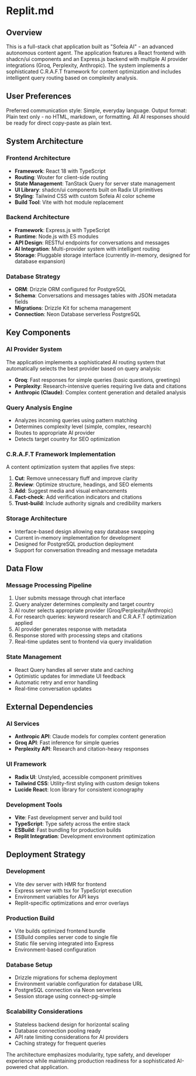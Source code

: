 # Replit.md

## Overview

This is a full-stack chat application built as "Sofeia AI" - an advanced autonomous content agent. The application features a React frontend with shadcn/ui components and an Express.js backend with multiple AI provider integrations (Groq, Perplexity, Anthropic). The system implements a sophisticated C.R.A.F.T framework for content optimization and includes intelligent query routing based on complexity analysis.

## User Preferences

Preferred communication style: Simple, everyday language.
Output format: Plain text only - no HTML, markdown, or formatting. All AI responses should be ready for direct copy-paste as plain text.

## System Architecture

### Frontend Architecture
- **Framework**: React 18 with TypeScript
- **Routing**: Wouter for client-side routing
- **State Management**: TanStack Query for server state management
- **UI Library**: shadcn/ui components built on Radix UI primitives
- **Styling**: Tailwind CSS with custom Sofeia AI color scheme
- **Build Tool**: Vite with hot module replacement

### Backend Architecture
- **Framework**: Express.js with TypeScript
- **Runtime**: Node.js with ES modules
- **API Design**: RESTful endpoints for conversations and messages
- **AI Integration**: Multi-provider system with intelligent routing
- **Storage**: Pluggable storage interface (currently in-memory, designed for database expansion)

### Database Strategy
- **ORM**: Drizzle ORM configured for PostgreSQL
- **Schema**: Conversations and messages tables with JSON metadata fields
- **Migrations**: Drizzle Kit for schema management
- **Connection**: Neon Database serverless PostgreSQL

## Key Components

### AI Provider System
The application implements a sophisticated AI routing system that automatically selects the best provider based on query analysis:

- **Groq**: Fast responses for simple queries (basic questions, greetings)
- **Perplexity**: Research-intensive queries requiring live data and citations
- **Anthropic (Claude)**: Complex content generation and detailed analysis

### Query Analysis Engine
- Analyzes incoming queries using pattern matching
- Determines complexity level (simple, complex, research)
- Routes to appropriate AI provider
- Detects target country for SEO optimization

### C.R.A.F.T Framework Implementation
A content optimization system that applies five steps:
1. **Cut**: Remove unnecessary fluff and improve clarity
2. **Review**: Optimize structure, headings, and SEO elements
3. **Add**: Suggest media and visual enhancements
4. **Fact-check**: Add verification indicators and citations
5. **Trust-build**: Include authority signals and credibility markers

### Storage Architecture
- Interface-based design allowing easy database swapping
- Current in-memory implementation for development
- Designed for PostgreSQL production deployment
- Support for conversation threading and message metadata

## Data Flow

### Message Processing Pipeline
1. User submits message through chat interface
2. Query analyzer determines complexity and target country
3. AI router selects appropriate provider (Groq/Perplexity/Anthropic)
4. For research queries: keyword research and C.R.A.F.T optimization applied
5. AI provider generates response with metadata
6. Response stored with processing steps and citations
7. Real-time updates sent to frontend via query invalidation

### State Management
- React Query handles all server state and caching
- Optimistic updates for immediate UI feedback
- Automatic retry and error handling
- Real-time conversation updates

## External Dependencies

### AI Services
- **Anthropic API**: Claude models for complex content generation
- **Groq API**: Fast inference for simple queries
- **Perplexity API**: Research and citation-heavy responses

### UI Framework
- **Radix UI**: Unstyled, accessible component primitives
- **Tailwind CSS**: Utility-first styling with custom design tokens
- **Lucide React**: Icon library for consistent iconography

### Development Tools
- **Vite**: Fast development server and build tool
- **TypeScript**: Type safety across the entire stack
- **ESBuild**: Fast bundling for production builds
- **Replit Integration**: Development environment optimization

## Deployment Strategy

### Development
- Vite dev server with HMR for frontend
- Express server with tsx for TypeScript execution
- Environment variables for API keys
- Replit-specific optimizations and error overlays

### Production Build
- Vite builds optimized frontend bundle
- ESBuild compiles server code to single file
- Static file serving integrated into Express
- Environment-based configuration

### Database Setup
- Drizzle migrations for schema deployment
- Environment variable configuration for database URL
- PostgreSQL connection via Neon serverless
- Session storage using connect-pg-simple

### Scalability Considerations
- Stateless backend design for horizontal scaling
- Database connection pooling ready
- API rate limiting considerations for AI providers
- Caching strategy for frequent queries

The architecture emphasizes modularity, type safety, and developer experience while maintaining production readiness for a sophisticated AI-powered chat application.